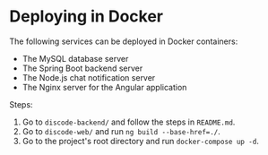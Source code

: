 # Deploying in Docker

The following services can be deployed in Docker containers:
* The MySQL database server
* The Spring Boot backend server
* The Node.js chat notification server
* The Nginx server for the Angular application

Steps:
1. Go to `discode-backend/` and follow the steps in `README.md`.
2. Go to `discode-web/` and run `ng build --base-href=./`.
3. Go to the project's root directory and run `docker-compose up -d`.